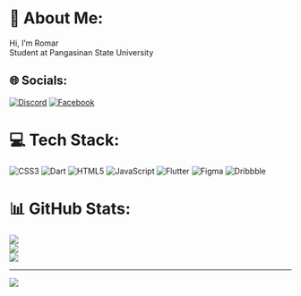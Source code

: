 # 💫 About Me:
 Hi, I’m Romar<br>Student at Pangasinan State University


## 🌐 Socials:
[![Discord](https://img.shields.io/badge/Discord-%237289DA.svg?logo=discord&logoColor=white)](https://discord.gg/roamr#7275) [![Facebook](https://img.shields.io/badge/Facebook-%231877F2.svg?logo=Facebook&logoColor=white)](https://facebook.com/romarmph) 

# 💻 Tech Stack:
![CSS3](https://img.shields.io/badge/css3-%231572B6.svg?style=for-the-badge&logo=css3&logoColor=white) ![Dart](https://img.shields.io/badge/dart-%230175C2.svg?style=for-the-badge&logo=dart&logoColor=white) ![HTML5](https://img.shields.io/badge/html5-%23E34F26.svg?style=for-the-badge&logo=html5&logoColor=white) ![JavaScript](https://img.shields.io/badge/javascript-%23323330.svg?style=for-the-badge&logo=javascript&logoColor=%23F7DF1E) ![Flutter](https://img.shields.io/badge/Flutter-%2302569B.svg?style=for-the-badge&logo=Flutter&logoColor=white)	![Figma](https://img.shields.io/badge/figma-%23F24E1E.svg?style=for-the-badge&logo=figma&logoColor=white) ![Dribbble](https://img.shields.io/badge/Dribbble-EA4C89?style=for-the-badge&logo=dribbble&logoColor=white)
# 📊 GitHub Stats:
![](https://github-readme-stats.vercel.app/api?username=romarmph&theme=tokyonight&hide_border=false&include_all_commits=true&count_private=true)<br/>
![](https://github-readme-streak-stats.herokuapp.com/?user=romarmph&theme=tokyonight&hide_border=false)<br/>
![](https://github-readme-stats.vercel.app/api/top-langs/?username=romarmph&theme=tokyonight&hide_border=false&include_all_commits=true&count_private=true&layout=compact)

---
[![](https://visitcount.itsvg.in/api?id=romarmph&icon=0&color=6)](https://visitcount.itsvg.in)

<!-- Proudly created with GPRM ( https://gprm.itsvg.in ) -->
